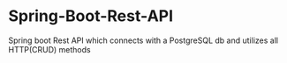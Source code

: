 # Spring-Boot-Rest-API
Spring boot Rest API which connects with a PostgreSQL db and utilizes all HTTP(CRUD) methods

